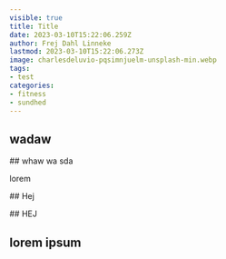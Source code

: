 ```yaml
---
visible: true
title: Title
date: 2023-03-10T15:22:06.259Z
author: Frej Dahl Linneke
lastmod: 2023-03-10T15:22:06.273Z
image: charlesdeluvio-pqsimnjuelm-unsplash-min.webp
tags:
- test
categories:
- fitness
- sundhed
---
```

## w﻿adaw

\#﻿# whaw
w﻿a
s﻿da

l﻿orem

\#﻿# Hej

\#﻿# HEJ

## l﻿orem ipsum
